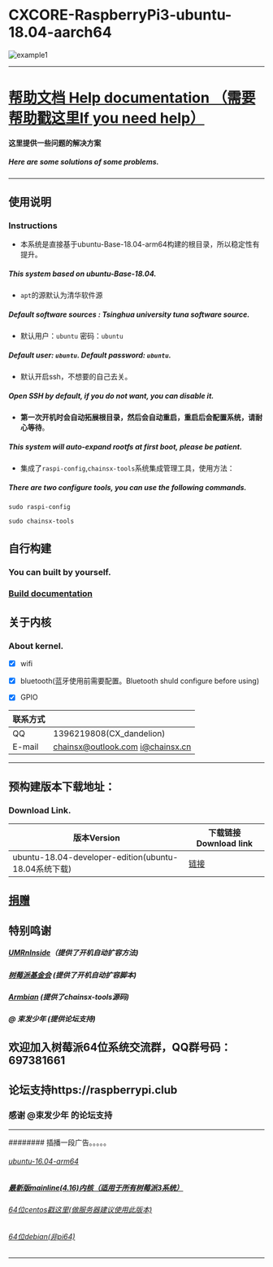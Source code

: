 # CXCORE-RaspberryPi3-ubuntu-18.04-aarch64    

![example1](https://github.com/chainsx/ubuntu64-rpi/raw/ubuntu-18.04-arm64/imagine/Screenshot_20180630-113710-1.jpg)

****************

# [帮助文档 Help documentation （需要帮助戳这里If you need help）](https://github.com/chainsx/ubuntu64-rpi/wiki)
#### 这里提供一些问题的解决方案
##### Here are some solutions of some problems.

***************
## 使用说明
### Instructions

* 本系统是直接基于ubuntu-Base-18.04-arm64构建的根目录，所以稳定性有提升。
##### This system based on ubuntu-Base-18.04.
* `apt`的源默认为清华软件源
##### Default software sources : Tsinghua university tuna software source.
* 默认用户：`ubuntu`      密码：`ubuntu`
##### Default user: `ubuntu`.   Default password: `ubuntu`.
* 默认开启ssh，不想要的自己去关。
##### Open SSH by default, if you do not want, you can disable it.
* **第一次开机时会自动拓展根目录，然后会自动重启，重启后会配置系统，请耐心等待**。
##### This system will auto-expand rootfs at first boot, please be patient.
* 集成了`raspi-config`,`chainsx-tools`系统集成管理工具，使用方法：
##### There are two configure tools, you can use the following commands.
```
sudo raspi-config

sudo chainsx-tools
```

## 自行构建
### You can built by yourself.

### [Build documentation](https://github.com/chainsx/ubuntu64-rpi/wiki/Build-by-yourself)

## 关于内核
### About kernel.

- [X] wifi
- [X] bluetooth(蓝牙使用前需要配置。Bluetooth shuld configure before using)
- [X] GPIO


|  联系方式   |           |
|-----------|------------|
|QQ|1396219808(CX_dandelion)|
|E-mail|chainsx@outlook.com i@chainsx.cn|

**********************

## 预构建版本下载地址：
### Download Link.

| 版本Version | 下载链接Download link |
|--------|--------|
| ubuntu-18.04-developer-edition(ubuntu-18.04系统下载)  | [链接](https://github.com/chainsx/ubuntu64-rpi/blob/ubuntu-18.04-arm64/Documentation/bionic-release.md)|

## [捐赠](https://github.com/chainsx/ubuntu64-rpi/blob/ubuntu-18.04-arm64/donation/README.md)

## 特别鸣谢
##### [UMRnInside](https://github.com/UMRnInside)（提供了开机自动扩容方法)
##### [树莓派基金会](https://www.raspberrypi.org) (提供了开机自动扩容脚本)
##### [Armbian](https://armbian.com) (提供了chainsx-tools源码)
##### @ 束发少年 (提供论坛支持)
 
## 欢迎加入树莓派64位系统交流群，QQ群号码：697381661
## 论坛支持https://raspberrypi.club
### 感谢 @束发少年 的论坛支持

***************
######## 插播一段广告。。。。。
###### [ubuntu-16.04-arm64](https://github.com/chainsx/ubuntu64-rpi/tree/ubuntu-16.04.3-arm64)
##### [最新版mainline(4.16)内核（适用于所有树莓派3系统）](https://github.com/chainsx/firmware64-rpi)
###### [64位centos戳这里(做服务器建议使用此版本)](https://github.com/chainsx/centos64-rpi)
###### [64位debian(非pi64)](https://github.com/UMRnInside/RPi-arm64)
***************

